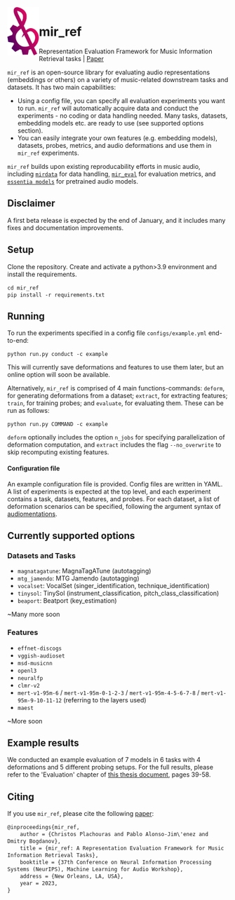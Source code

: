 <img src="docs/img/mir_ref_logo.svg" align="left" height="110">

# mir_ref

Representation Evaluation Framework for Music Information Retrieval tasks | [Paper](https://arxiv.org/abs/2312.05994)

`mir_ref` is an open-source library for evaluating audio representations (embeddings or others) on a variety of music-related downstream tasks and datasets. It has two main capabilities:

* Using a config file, you can specify all evaluation experiments you want to run. `mir_ref` will automatically acquire data and conduct the experiments - no coding or data handling needed. Many tasks, datasets, embedding models etc. are ready to use (see supported options section).
* You can easily integrate your own features (e.g. embedding models), datasets, probes, metrics, and audio deformations and use them in `mir_ref` experiments.

`mir_ref` builds upon existing reproducability efforts in music audio, including [`mirdata`](https://mirdata.readthedocs.io/en/stable/) for data handling, [`mir_eval`](https://craffel.github.io/mir_eval/) for evaluation metrics, and [`essentia models`](https://essentia.upf.edu/models.html) for pretrained audio models.

## Disclaimer

A first beta release is expected by the end of January, and it includes many fixes and documentation improvements.

## Setup

Clone the repository. Create and activate a python>3.9 environment and install the requirements.

```
cd mir_ref
pip install -r requirements.txt
```

## Running

To run the experiments specified in a config file `configs/example.yml` end-to-end:

```
python run.py conduct -c example
```

This will currently save deformations and features to use them later, but an online option will soon be available.

Alternatively, `mir_ref` is comprised of 4 main functions-commands: `deform`, for generating deformations from a dataset; `extract`, for extracting features; `train`, for training probes; and `evaluate`, for evaluating them. These can be run as follows:

```
python run.py COMMAND -c example
```

`deform` optionally includes the option `n_jobs` for specifying parallelization of deformation computation, and `extract` includes the flag `--no_overwrite` to skip recomputing existing features.

#### Configuration file

An example configuration file is provided. Config files are written in YAML. A list of experiments is expected at the top level, and each experiment contains a task, datasets, features, and probes. For each dataset, a list of deformation scenarios can be specified, following the argument syntax of [audiomentations](https://iver56.github.io/audiomentations/).

## Currently supported options

### Datasets and Tasks

* `magnatagatune`: MagnaTagATune (autotagging)
* `mtg_jamendo`: MTG Jamendo (autotagging)
* `vocalset`: VocalSet (singer_identification, technique_identification)
* `tinysol`: TinySol (instrument_classification, pitch_class_classification)
* `beaport`: Beatport (key_estimation)

~Many more soon

### Features

* `effnet-discogs`
* `vggish-audioset`
* `msd-musicnn`
* `openl3`
* `neuralfp`
* `clmr-v2`
* `mert-v1-95m-6` / `mert-v1-95m-0-1-2-3` / `mert-v1-95m-4-5-6-7-8` / `mert-v1-95m-9-10-11-12`  (referring to the layers used)
* `maest`

~More soon

## Example results

We conducted an example evaluation of 7 models in 6 tasks with 4 deformations and 5 different probing setups. For the full results, please refer to the 'Evaluation' chapter of [this thesis document](https://zenodo.org/records/8380471), pages 39-58.

## Citing

If you use `mir_ref`, please cite the following [paper](https://arxiv.org/abs/2312.05994):

```
@inproceedings{mir_ref,
    author = {Christos Plachouras and Pablo Alonso-Jim\'enez and Dmitry Bogdanov},
    title = {mir_ref: A Representation Evaluation Framework for Music Information Retrieval Tasks},
    booktitle = {37th Conference on Neural Information Processing Systems (NeurIPS), Machine Learning for Audio Workshop},
    address = {New Orleans, LA, USA},
    year = 2023,
}
```
